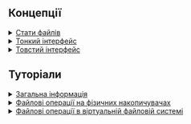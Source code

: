 ## Концепції

<details>
  <summary><a href="./concept/Stats.md">
    Стати файлів
  </a></summary>
    Це набір атрибутів (характеристик) файла, що дозволяє файловій системі та іншим API ідентифікувати файл і виконувати операції над ним.
</details>

<details>
  <summary><a href="./concept/BasicConcepts.md#тонкий-інтерфейс">
    Тонкий інтерфейс
  </a></summary>
    Це абстрактиний інтерфейс (back-end), який містить мінімальний специфічний для кожної файлової системи набір методів та полів.
</details>

<details>
  <summary><a href="./concept/Stats.md">
    Товстий інтерфейс
  </a></summary>
  
</details>

## Туторіали

<details>
  <summary><a href="./tutorial/Abstract.md">
    Загальна інформація
  </a></summary>
    Чому саме модуль <code>Files</code>?
</details>

<details>
  <summary><a href="./tutorial/FileProvider.md">
    Файлові операції на фізичних накопичувачах
  </a></summary>
    Як використовувати клас <code>FileProvider</code> для роботи з фізичними накопичувачами.
</details>

<details>
  <summary><a href="./tutorial/Extract.md">
    Файлові операції в віртуальній файловій системі
  </a></summary>
    Як створити файлову систему в оперативній пам'яті та працювати з нею. Виконання синхронних і асинхронних файлових операцій.
</details>
